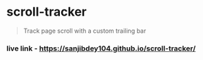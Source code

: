 # scroll-tracker
> Track page scroll with a custom trailing bar

### live link - https://sanjibdey104.github.io/scroll-tracker/
